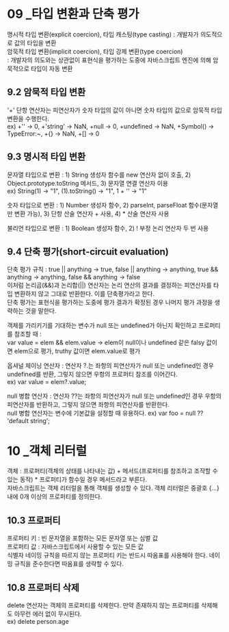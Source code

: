 # 09 _타입 변환과 단축 평가
명시적 타입 변환(explicit coercion), 타입 캐스팅(type casting) : 개발자가 의도적으로 값의 타입을 변환   
암묵적 타입 변환(implicit coercion), 타입 강제 변환(type coercion)   
: 개발자의 의도와는 상관없이 표현식을 평가하는 도중에 자바스크립트 엔진에 의해 암묵적으로 타입이 자동 변환   
## 9.2 암묵적 타입 변환
'+' 단항 연산자는 피연산자가 숫자 타입의 값이 아니면 숫자 타입의 값으로 암묵적 타입 변환을 수행한다.   
  ex) +'' -> 0, +'string' -> NaN, +null -> 0, +undefined -> NaN, +Symbol() -> TypeError:~, +{} -> NaN, +[] -> 0    
## 9.3 명시적 타입 변환
문자열 타입으로 변환 : 1) String 생성자 함수를 new 연산자 없이 호출, 2) Object.prototype.toString 메서드, 3) 문자열 연결 연산자 이용   
  ex) String(1) -> "1", (1).toString() -> "1", 1 + '' -> "1"   
     
숫자 타입으로 변환 : 1) Number 생성자 함수, 2) parseInt, parseFloat 함수(문자열만 변환 가능), 3) 단항 산술 연산자 + 사용, 4) * 산술 연산자 사용   
   
불리언 타입으로 변환 : 1) Boolean 생성자 함수, 2) ! 부정 논리 연산자 두 번 사용
## 9.4 단축 평가(short-circuit evaluation)
단축 평가 규칙 : true || anything -> true, false || anything -> anything, true && anything -> anything, false && anything -> false   
이처럼 논리곱(&&)과 논리합(||) 연산자는 논리 연산의 결과를 결정하는 피연산자를 타입 변환하지 않고 그대로 반환한다. 이를 단축평가라고 한다.    
단축 평가는 표현식을 평가하는 도중에 평가 결과가 확정된 경우 나머지 평가 과정을 생략하는 것을 말한다.   
   
객체를 가리키기를 기대하는 변수가 null 또는 undefined가 아닌지 확인하고 프로퍼티를 참조할 때 :    
var value = elem && elem.value -> elem이 null이나 undefined 같은 falsy 값이면 elem으로 평가, truthy 값이면 elem.value로 평가   
   
옵셔널 체이닝 연산자 : 연산자 ?.는 좌항의 피연산자가 null 또는 undefined인 경우 undefined를 반환, 그렇지 않으면 우항의 프로퍼티 참조를 이어간다.   
  ex) var value = elem?.value;
    
null 병합 연산자 : 연산자 ??는 좌항의 피연산자가 null 또는 undefined인 경우 우항의 피연산자를 반환하고, 그렇지 않으면 좌항의 피연산자를 반환한다.   
null 병합 연산자는 변수에 기본값을 설정할 때 유용하다. ex) var foo = null ?? 'default string';
# 10 _객체 리터럴
객체 : 프로퍼티(객체의 상태를 나타내는 값) + 메서드(프로퍼티를 참조하고 조작할 수 있는 동작) * 프로퍼티가 함수일 경우 메서드라고 부른다.   
자바스크립트는 객체 리터럴을 통해 객체를 생성할 수 있다. 객체 리터럴은 중괄호 {...} 내에 0개 이상의 프로퍼티를 정의한다.   
## 10.3 프로퍼티
프로퍼티 키 : 빈 문자열을 포함하는 모든 문자열 또는 심벌 값   
프로퍼티 값 : 자바스크립트에서 사용할 수 있는 모든 값   
식별자 네이밍 규칙을 따르지 않는 프로퍼티 키는 반드시 따옴표를 사용해야 한다. 네이밍 규칙을 준수한다면 따옴표를 생략할 수 있다.   
## 10.8 프로퍼티 삭제
delete 연산자는 객체의 프로퍼티를 삭제한다. 만약 존재하지 않는 프로퍼티를 삭제해도 아무런 에러 없이 무시된다.   
ex) delete person.age   
